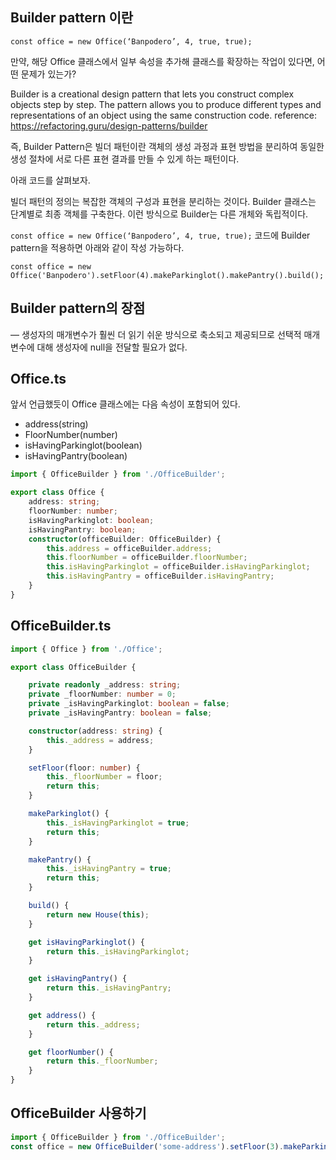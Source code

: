 ## Builder pattern 이란

`const office = new Office(‘Banpodero’, 4, true, true);`

만약, 해당 Office 클래스에서 일부 속성을 추가해 클래스를 확장하는 작업이 있다면, 어떤 문제가 있는가?

Builder is a creational design pattern that lets you construct complex objects step by step. The pattern allows you to produce different types and representations of an object using the same construction code. reference: https://refactoring.guru/design-patterns/builder

즉, Builder Pattern은 빌더 패턴이란 객체의 생성 과정과 표현 방법을 분리하여 동일한 생성 절차에 서로 다른 표현 결과를 만들 수 있게 하는 패턴이다.

아래 코드를 살펴보자.

빌더 패턴의 정의는 복잡한 객체의 구성과 표현을 분리하는 것이다. Builder 클래스는 단계별로 최종 객체를 구축한다. 이런 방식으로 Builder는 다른 개체와 독립적이다.

`const office = new Office(‘Banpodero’, 4, true, true);` 코드에 Builder pattern을 적용하면 아래와 같이 작성 가능하다.

`const office = new Office('Banpodero').setFloor(4).makeParkinglot().makePantry().build();`

## Builder pattern의 장점

— 생성자의 매개변수가 훨씬 더 읽기 쉬운 방식으로 축소되고 제공되므로 선택적 매개변수에 대해 생성자에 null을 전달할 필요가 없다.

## Office.ts

앞서 언급했듯이 Office 클래스에는 다음 속성이 포함되어 있다.
- address(string)
- FloorNumber(number)
- isHavingParkinglot(boolean)
- isHavingPantry(boolean)

```.ts
import { OfficeBuilder } from './OfficeBuilder';

export class Office {
    address: string;
    floorNumber: number;
    isHavingParkinglot: boolean;
    isHavingPantry: boolean;
    constructor(officeBuilder: OfficeBuilder) {
        this.address = officeBuilder.address;
        this.floorNumber = officeBuilder.floorNumber;
        this.isHavingParkinglot = officeBuilder.isHavingParkinglot;
        this.isHavingPantry = officeBuilder.isHavingPantry;
    }
}
```

## OfficeBuilder.ts
```.ts
import { Office } from './Office';

export class OfficeBuilder {

    private readonly _address: string;
    private _floorNumber: number = 0;
    private _isHavingParkinglot: boolean = false;
    private _isHavingPantry: boolean = false;

    constructor(address: string) {
        this._address = address;
    }

    setFloor(floor: number) {
        this._floorNumber = floor;
        return this;
    }

    makeParkinglot() {
        this._isHavingParkinglot = true;
        return this;
    }

    makePantry() {
        this._isHavingPantry = true;
        return this;
    }

    build() {
        return new House(this);
    }

    get isHavingParkinglot() {
        return this._isHavingParkinglot;
    }

    get isHavingPantry() {
        return this._isHavingPantry;
    }

    get address() {
        return this._address;
    }

    get floorNumber() {
        return this._floorNumber;
    }
}
```

## OfficeBuilder 사용하기
```.ts
import { OfficeBuilder } from './OfficeBuilder';
const office = new OfficeBuilder('some-address').setFloor(3).makeParkinglot().makePantry().build();
```
